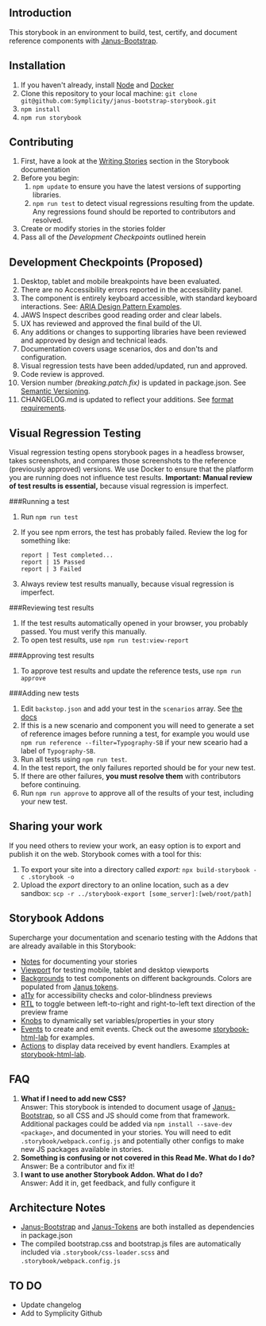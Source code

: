 
Introduction
---------------

This storybook in an environment to build, test, certify, and document reference components with [Janus-Bootstrap](https://github.com/Symplicity/bootstrap/tree/v4.4.1-janus).

Installation
---------------

1. If you haven't already, install [Node](https://nodejs.org/en/) and [Docker](https://www.docker.com/products/docker-desktop)
2. Clone this repository to your local machine: `git clone git@github.com:Symplicity/janus-bootstrap-storybook.git`
3. `npm install`
4. `npm run storybook`


Contributing
---------------

1. First, have a look at the [Writing Stories](https://storybook.js.org/basics/writing-stories) section in the Storybook documentation
1. Before you begin:
   1. `npm update` to ensure you have the latest versions of supporting libraries.
   2. `npm run test` to detect visual regressions resulting from the update. Any regressions found should be reported to contributors and resolved.
2. Create or modify stories in the stories folder
3. Pass all of the _Development Checkpoints_ outlined herein


Development Checkpoints (Proposed)
--------------------------------

1. Desktop, tablet and mobile breakpoints have been evaluated.
2. There are no Accessibility errors reported in the accessibility panel.
3. The component is entirely keyboard accessible, with standard keyboard interactions. See: [ARIA Design Pattern Examples](https://www.w3.org/TR/wai-aria-practices/examples/).
4. JAWS Inspect describes good reading order and clear labels.
5. UX has reviewed and approved the final build of the UI.
6. Any additions or changes to supporting libraries have been reviewed and approved by design and technical leads.
7. Documentation covers usage scenarios, dos and don'ts and configuration.
8. Visual regression tests have been added/updated, run and approved.
10. Code review is approved.
11. Version number _(breaking.patch.fix)_ is updated in package.json. See [Semantic Versioning](semver.org).
12. CHANGELOG.md is updated to reflect your additions. See [format requirements](http://keepachangelog.com/en/1.0.0/).


Visual Regression Testing
---------------

Visual regression testing opens storybook pages in a headless browser, takes screenshots, and compares those screenshots to the reference (previously approved) versions. We use Docker to ensure that the platform you are running does not influence test results. **Important: Manual review of test results is essential,** because visual regression is imperfect. 

###Running a test
1. Run `npm run test`
2. If you see npm errors, the test has probably failed. Review the log for something like: 

   ```code
   report | Test completed...
   report | 15 Passed
   report | 3 Failed
   ```
3. Always review test results manually, because visual regression is imperfect.

###Reviewing test results
1. If the test results automatically opened in your browser, you probably passed. You must verify this manually.
2. To open test results, use `npm run test:view-report`

###Approving test results
1. To approve test results and update the reference tests, use `npm run approve`


###Adding new tests
1. Edit `backstop.json` and add your test in the `scenarios` array. See [the docs](https://github.com/garris/BackstopJS#using-backstopjs)
2. If this is a new scenario and component you will need to generate a set of reference images before running a test, for example you would use `npm run reference --filter=Typography-SB` if your new sceario had a label of `Typography-SB`.
3. Run all tests using `npm run test`.
4. In the test report, the only failures reported should be for your new test.
5. If there are other failures, **you must resolve them** with contributors before continuing.
6. Run `npm run approve` to approve all of the results of your test, including your new test.


Sharing your work
---------------

If you need others to review your work, an easy option is to export and publish it on the web. Storybook comes with a tool for this:

1. To export your site into a directory called _export:_ `npx build-storybook -c .storybook -o `
2. Upload the _export_ directory to an online location, such as a dev sandbox: `scp -r ../storybook-export [some_server]:[web/root/path]`


Storybook Addons
---------------

Supercharge your documentation and scenario testing with the Addons that are already available in this Storybook:

   - [Notes](https://github.com/storybookjs/storybook/tree/master/addons/notes) for documenting your stories
   - [Viewport](https://github.com/storybookjs/storybook/tree/master/addons/viewport) for testing mobile, tablet and desktop viewports
   - [Backgrounds](https://github.com/storybookjs/storybook/tree/master/addons/backgrounds) to test components on different backgrounds. Colors are populated from [Janus tokens](https://github.com/Symplicity/janus-tokens).
   - [a11y](https://github.com/storybookjs/storybook/tree/master/addons/a11y) for accessibility checks and color-blindness previews
   - [RTL](https://github.com/unindented/storybook-addon-rtl/) to toggle between left-to-right and right-to-left text direction of the preview frame
   - [Knobs](https://github.com/storybookjs/storybook/tree/master/addons/knobs) to dynamically set variables/properties in your story
   - [Events](https://github.com/storybookjs/storybook/tree/master/addons/events) to create and emit events. Check out the awesome [storybook-html-lab](https://github.com/derhess/storybook-html-lab/tree/master/stories) for examples.
   - [Actions](https://github.com/storybookjs/storybook/tree/master/addons/actions) to display data received by event handlers. Examples at [storybook-html-lab](https://github.com/derhess/storybook-html-lab/tree/master/stories).


FAQ
---------------

1. **What if I need to add new CSS?**
   <br>Answer: This storybook is intended to document usage of [Janus-Bootstrap](https://github.com/Symplicity/bootstrap/tree/v4.4.1-janus), so all CSS and JS should come from that framework. Additional packages could be added  via `npm install --save-dev <package>`, and documented in your stories. You will need to edit `.storybook/webpack.config.js` and potentially other configs to make new JS packages available in stories. 
2. **Something is confusing or not covered in this Read Me. What do I do?**
   <br>Answer: Be a contributor and fix it! 
3. **I want to use another Storybook Addon. What do I do?**
   <br>Answer: Add it in, get feedback, and fully configure it
   

Architecture Notes
---------------

- [Janus-Bootstrap](https://github.com/Symplicity/bootstrap/tree/v4.4.1-janus) and [Janus-Tokens](https://github.com/Symplicity/janus-tokens) are both installed as dependencies in package.json
- The compiled bootstrap.css and bootstrap.js files are automatically included via `.storybook/css-loader.scss` and `.storybook/webpack.config.js`


TO DO
---------------

- Update changelog
- Add to Symplicity Github
